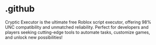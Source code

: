 # .github
Cryptic Executor is the ultimate free Roblox script executor, offering 98% UNC compatibility and unmatched reliability. Perfect for developers and players seeking cutting-edge tools to automate tasks, customize games, and unlock new possibilities!
